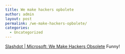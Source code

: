 ```yaml
---
title: We make hackers opbolete
author: admin
layout: post
permalink: /we-make-hackers-opbolete/
categories:
  - Uncategorized
---
```

[Slashdot | Microsoft: We Make Hackers Obsolete][1] Funny!

 [1]: http://slashdot.org/article.pl?sid=03/03/21/1524213 "Slashdot | Microsoft: We Make Hackers Obsolete"